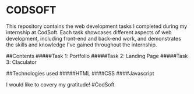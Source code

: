 # CODSOFT
This repository contains the web development tasks I completed during my internship at CodSoft. Each task showcases different aspects of web development, including front-end and back-end work, and demonstrates the skills and knowledge I've gained throughout the internship.

##Contents
#####Task 1: Portfolio
#####Task 2: Landing Page
#####Task 3: Claculator

##Technologies used
#####HTML
####CSS
####Javascript

I would like to covery my gratitude! #CodSoft

